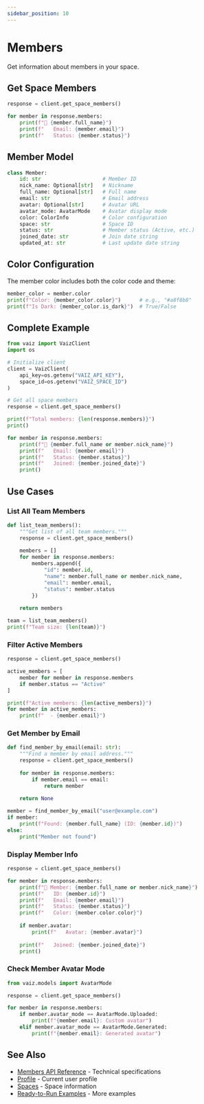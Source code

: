 ```yaml
---
sidebar_position: 10
---
```


# Members

Get information about members in your space.

## Get Space Members

```python
response = client.get_space_members()

for member in response.members:
    print(f"👤 {member.full_name}")
    print(f"   Email: {member.email}")
    print(f"   Status: {member.status}")
```

## Member Model

```python
class Member:
    id: str                    # Member ID
    nick_name: Optional[str]   # Nickname
    full_name: Optional[str]   # Full name
    email: str                 # Email address
    avatar: Optional[str]      # Avatar URL
    avatar_mode: AvatarMode    # Avatar display mode
    color: ColorInfo           # Color configuration
    space: str                 # Space ID
    status: str                # Member status (Active, etc.)
    joined_date: str           # Join date string
    updated_at: str            # Last update date string
```

## Color Configuration

The member color includes both the color code and theme:

```python
member_color = member.color
print(f"Color: {member_color.color}")      # e.g., "#a8f8b8"
print(f"Is Dark: {member_color.is_dark}")  # True/False
```

## Complete Example

```python
from vaiz import VaizClient
import os

# Initialize client
client = VaizClient(
    api_key=os.getenv("VAIZ_API_KEY"),
    space_id=os.getenv("VAIZ_SPACE_ID")
)

# Get all space members
response = client.get_space_members()

print(f"Total members: {len(response.members)}")
print()

for member in response.members:
    print(f"👤 {member.full_name or member.nick_name}")
    print(f"   Email: {member.email}")
    print(f"   Status: {member.status}")
    print(f"   Joined: {member.joined_date}")
    print()
```

## Use Cases

### List All Team Members

```python
def list_team_members():
    """Get list of all team members."""
    response = client.get_space_members()
    
    members = []
    for member in response.members:
        members.append({
            "id": member.id,
            "name": member.full_name or member.nick_name,
            "email": member.email,
            "status": member.status
        })
    
    return members

team = list_team_members()
print(f"Team size: {len(team)}")
```

### Filter Active Members

```python
response = client.get_space_members()

active_members = [
    member for member in response.members
    if member.status == "Active"
]

print(f"Active members: {len(active_members)}")
for member in active_members:
    print(f"  - {member.email}")
```

### Get Member by Email

```python
def find_member_by_email(email: str):
    """Find a member by email address."""
    response = client.get_space_members()
    
    for member in response.members:
        if member.email == email:
            return member
    
    return None

member = find_member_by_email("user@example.com")
if member:
    print(f"Found: {member.full_name} (ID: {member.id})")
else:
    print("Member not found")
```

### Display Member Info

```python
response = client.get_space_members()

for member in response.members:
    print(f"👤 Member: {member.full_name or member.nick_name}")
    print(f"   ID: {member.id}")
    print(f"   Email: {member.email}")
    print(f"   Status: {member.status}")
    print(f"   Color: {member.color.color}")
    
    if member.avatar:
        print(f"   Avatar: {member.avatar}")
    
    print(f"   Joined: {member.joined_date}")
    print()
```

### Check Member Avatar Mode

```python
from vaiz.models import AvatarMode

response = client.get_space_members()

for member in response.members:
    if member.avatar_mode == AvatarMode.Uploaded:
        print(f"{member.email}: Custom avatar")
    elif member.avatar_mode == AvatarMode.Generated:
        print(f"{member.email}: Generated avatar")
```

## See Also

- [Members API Reference](../api-reference/members) - Technical specifications
- [Profile](./profile) - Current user profile
- [Spaces](./spaces) - Space information
- [Ready-to-Run Examples](../patterns/ready-to-run) - More examples

